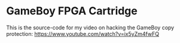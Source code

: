 # GameBoy FPGA Cartridge

This is the source-code for my video on hacking the GameBoy copy protection: https://www.youtube.com/watch?v=ix5yZm4fwFQ

